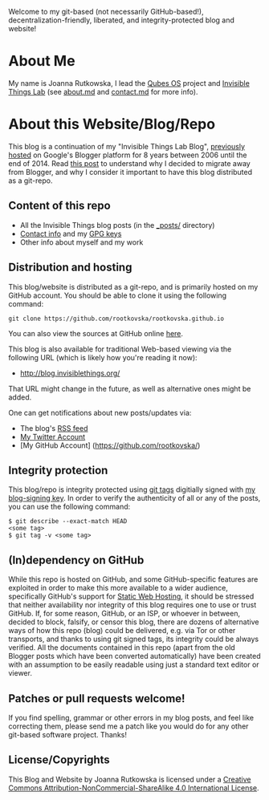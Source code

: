 Welcome to my git-based (not necessarily GitHub-based!), decentralization-friendly,
liberated, and integrity-protected blog and website!

About Me
=========

My name is Joanna Rutkowska, I lead the [Qubes OS](https://qubes-os.org)
project and [Invisible Things Lab](http://invisiblethingslab.com) (see
[about.md](/about.md) and [contact.md](/contact.md) for more info). 


About this Website/Blog/Repo
=============================

This blog is a continuation of my "Invisible Things Lab Blog", [previously
hosted](http://theinvisiblethings.blogspot.com/) on Google's Blogger platform
for 8 years between 2006 until the end of 2014.  Read [this
post](/_posts/2015-02-09-my-new-git-based-blog.md) to understand why I decided
to migrate away from Blogger, and why I consider it important to have this blog
distributed as a git-repo.

Content of this repo
---------------------

* All the Invisible Things blog posts (in the [_posts/](/_posts/) directory)
* [Contact info](/contact.md) and my [GPG keys](/keys/)
* Other info about myself and my work

Distribution and hosting
-------------------------

This blog/website is distributed as a git-repo, and is primarily hosted on my
GitHub account. You should be able to clone it using the following command:

    git clone https://github.com/rootkovska/rootkovska.github.io

You can also view the sources at GitHub online
[here](https://github.com/rootkovska/rootkovska.github.io).

This blog is also available for traditional Web-based viewing via the following
URL (which is likely how you're reading it now):

* http://blog.invisiblethings.org/

That URL might change in the future, as well as alternative ones might be added.

One can get notifications about new posts/updates via:

* The blog's [RSS feed](/feed.xml)
* [My Twitter Account](https://twitter.com/rootkovska/)
* [My GitHub Account] (https://github.com/rootkovska/)


Integrity protection
---------------------

This blog/repo is integrity protected using [git
tags](https://www.kernel.org/pub/software/scm/git/docs/git-tag.html) digitially
signed with [my blog-signing key](/keys/). In order to verify the
authenticity of all or any of the posts, you can use the following command:

    $ git describe --exact-match HEAD
    <some tag>
    $ git tag -v <some tag>

(In)dependency on GitHub
-------------------------

While this repo is hosted on GitHub, and some GitHub-specific features are
exploited in order to make this more available to a wider audience,
specifically GitHub's support for [Static Web
Hosting](https://pages.github.com/), it should be stressed that neither
availability nor integrity of this blog requires one to use or trust GitHub.
If, for some reason, GitHub, or an ISP, or whoever in between, decided to
block, falsify, or censor this blog, there are dozens of alternative ways of
how this repo (blog) could be delivered, e.g. via Tor or other transports, and
thanks to using git signed tags, its integrity could be always verified. All
the documents contained in this repo (apart from the old Blogger posts which
have been converted automatically) have been created with an assumption to be
easily readable using just a standard text editor or viewer.

Patches or pull requests welcome!
----------------------------------

If you find spelling, grammar or other errors in my blog posts, and feel like
correcting them, please send me a patch like you would do for any other
git-based software project. Thanks!

License/Copyrights
-------------------

This Blog and Website by Joanna Rutkowska is licensed under a [Creative Commons
Attribution-NonCommercial-ShareAlike 4.0 International
License](http://creativecommons.org/licenses/by-nc-sa/4.0/).

